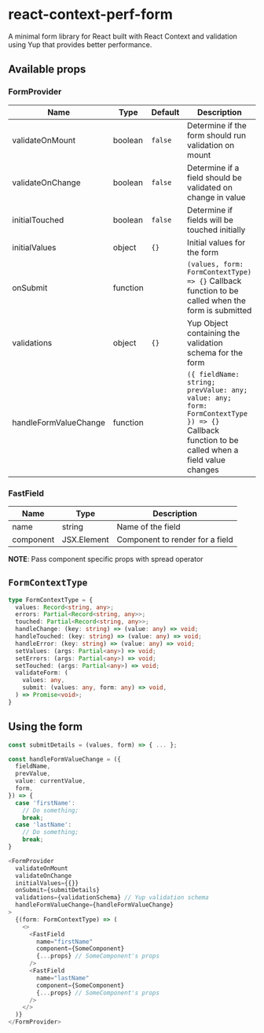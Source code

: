 # react-context-perf-form

A minimal form library for React built with React Context and validation using Yup that provides better performance.

## Available props

### FormProvider

| Name | Type | Default | Description |
| - | - | - | - |
| validateOnMount | boolean | `false` | Determine if the form should run validation on mount |
| validateOnChange | boolean | `false` | Determine if a field should be validated on change in value |
| initialTouched | boolean | `false` | Determine if fields will be touched initially |
| initialValues | object | `{}` | Initial values for the form |
| onSubmit | function |  | `(values, form: FormContextType) => {}` Callback function to be called when the form is submitted |
| validations | object | `{}` | Yup Object containing the validation schema for the form |
| handleFormValueChange | function |  | `({ fieldName: string; prevValue: any; value: any; form: FormContextType }) => {}` Callback function to be called when a field value changes |

### FastField

| Name | Type | Description |
| - | - | - |
| name | string | Name of the field |
| component | JSX.Element | Component to render for a field |

**NOTE**: Pass component specific props with spread operator

## `FormContextType`

```typescript
type FormContextType = {
  values: Record<string, any>;
  errors: Partial<Record<string, any>>;
  touched: Partial<Record<string, any>>;
  handleChange: (key: string) => (value: any) => void;
  handleTouched: (key: string) => (value: any) => void;
  handleError: (key: string) => (value: any) => void;
  setValues: (args: Partial<any>) => void;
  setErrors: (args: Partial<any>) => void;
  setTouched: (args: Partial<any>) => void;
  validateForm: (
    values: any,
    submit: (values: any, form: any) => void,
  ) => Promise<void>;
}
```

## Using the form

```typescript
const submitDetails = (values, form) => { ... };

const handleFormValueChange = ({
  fieldName,
  prevValue,
  value: currentValue,
  form,
}) => {
  case 'firstName':
    // Do something;
    break;
  case 'lastName':
    // Do something;
    break;
}

<FormProvider
  validateOnMount
  validateOnChange
  initialValues={{}}
  onSubmit={submitDetails}
  validations={validationSchema} // Yup validation schema
  handleFormValueChange={handleFormValueChange}
>
  {(form: FormContextType) => (
    <>
      <FastField
        name="firstName"
        component={SomeComponent} 
        {...props} // SomeComponent's props 
      />
      <FastField
        name="lastName"
        component={SomeComponent} 
        {...props} // SomeComponent's props 
      />
    </>
  )}
</FormProvider>
```